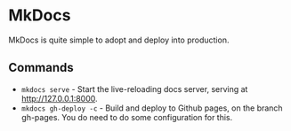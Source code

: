 # MkDocs

MkDocs is quite simple to adopt and deploy into production.

## Commands

* `mkdocs serve` - Start the live-reloading docs server, serving at http://127.0.0.1:8000.
* `mkdocs gh-deploy -c` - Build and deploy to Github pages, on the branch gh-pages. You do need to do some configuration for this.

